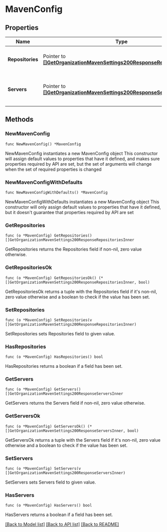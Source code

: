 # MavenConfig

## Properties

Name | Type | Description | Notes
------------ | ------------- | ------------- | -------------
**Repositories** | Pointer to [**[]GetOrganizationMavenSettings200ResponseRepositoriesInner**](GetOrganizationMavenSettings200ResponseRepositoriesInner.md) | List of configured Maven Repositories | [optional] 
**Servers** | Pointer to [**[]GetOrganizationMavenSettings200ResponseServersInner**](GetOrganizationMavenSettings200ResponseServersInner.md) | List of configured Credentials for Maven Repositories | [optional] 

## Methods

### NewMavenConfig

`func NewMavenConfig() *MavenConfig`

NewMavenConfig instantiates a new MavenConfig object
This constructor will assign default values to properties that have it defined,
and makes sure properties required by API are set, but the set of arguments
will change when the set of required properties is changed

### NewMavenConfigWithDefaults

`func NewMavenConfigWithDefaults() *MavenConfig`

NewMavenConfigWithDefaults instantiates a new MavenConfig object
This constructor will only assign default values to properties that have it defined,
but it doesn't guarantee that properties required by API are set

### GetRepositories

`func (o *MavenConfig) GetRepositories() []GetOrganizationMavenSettings200ResponseRepositoriesInner`

GetRepositories returns the Repositories field if non-nil, zero value otherwise.

### GetRepositoriesOk

`func (o *MavenConfig) GetRepositoriesOk() (*[]GetOrganizationMavenSettings200ResponseRepositoriesInner, bool)`

GetRepositoriesOk returns a tuple with the Repositories field if it's non-nil, zero value otherwise
and a boolean to check if the value has been set.

### SetRepositories

`func (o *MavenConfig) SetRepositories(v []GetOrganizationMavenSettings200ResponseRepositoriesInner)`

SetRepositories sets Repositories field to given value.

### HasRepositories

`func (o *MavenConfig) HasRepositories() bool`

HasRepositories returns a boolean if a field has been set.

### GetServers

`func (o *MavenConfig) GetServers() []GetOrganizationMavenSettings200ResponseServersInner`

GetServers returns the Servers field if non-nil, zero value otherwise.

### GetServersOk

`func (o *MavenConfig) GetServersOk() (*[]GetOrganizationMavenSettings200ResponseServersInner, bool)`

GetServersOk returns a tuple with the Servers field if it's non-nil, zero value otherwise
and a boolean to check if the value has been set.

### SetServers

`func (o *MavenConfig) SetServers(v []GetOrganizationMavenSettings200ResponseServersInner)`

SetServers sets Servers field to given value.

### HasServers

`func (o *MavenConfig) HasServers() bool`

HasServers returns a boolean if a field has been set.


[[Back to Model list]](../README.md#documentation-for-models) [[Back to API list]](../README.md#documentation-for-api-endpoints) [[Back to README]](../README.md)


